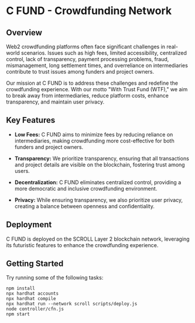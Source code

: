 # C FUND - Crowdfunding Network

## Overview

Web2 crowdfunding platforms often face significant challenges in real-world scenarios. Issues such as high fees, limited accessibility, centralized control, lack of transparency, payment processing problems, fraud, mismanagement, long settlement times, and overreliance on intermediaries contribute to trust issues among funders and project owners.

Our mission at C FUND is to address these challenges and redefine the crowdfunding experience. With our motto "With Trust Fund (WTF)," we aim to break away from intermediaries, reduce platform costs, enhance transparency, and maintain user privacy.

## Key Features

- **Low Fees:** C FUND aims to minimize fees by reducing reliance on intermediaries, making crowdfunding more cost-effective for both funders and project owners.

- **Transparency:** We prioritize transparency, ensuring that all transactions and project details are visible on the blockchain, fostering trust among users.

- **Decentralization:** C FUND eliminates centralized control, providing a more democratic and inclusive crowdfunding environment.

- **Privacy:** While ensuring transparency, we also prioritize user privacy, creating a balance between openness and confidentiality.

## Deployment

C FUND is deployed on the SCROLL Layer 2 blockchain network, leveraging its futuristic features to enhance the crowdfunding experience.

## Getting Started

Try running some of the following tasks:
```shell
npm install
npx hardhat accounts
npx hardhat compile
npx hardhat run --network scroll scripts/deploy.js
node controller/cfn.js
npm start
```

